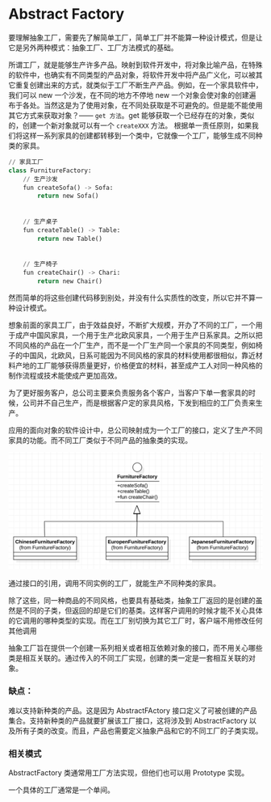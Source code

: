 # Abstract Factory

要理解抽象工厂，需要先了解简单工厂，简单工厂并不能算一种设计模式，但是让它是另外两种模式：抽象工厂、工厂方法模式的基础。


所谓工厂，就是能够生产许多产品。映射到软件开发中，将对象比喻产品，在特殊的软件中，也确实有不同类型的产品对象，将软件开发中将产品广义化，可以被其它重复创建出来的方式，就类似于工厂不断生产产品。例如，在一个家具软件中，我们可以 new 一个沙发，在不同的地方不停地 new 一个对象会使对象的创建遍布于各处。当然这是为了使用对象，在不同处获取是不可避免的。但是能不能使用其它方式来获取对象？—— `get 方法`。get 能够获取一个已经存在的对象，类似的，创建一个新对象就可以有一个 `createXXX` 方法。 根据单一责任原则，如果我们将这样一系列家具的创建都转移到一个类中，它就像一个工厂，能够生成不同种类的家具。

```Python
// 家具工厂
class FurnitureFactory:
    // 生产沙发
    fun createSofa() -> Sofa:
        return new Sofa()


    // 生产桌子
    fun createTable() -> Table:
        return new Table()

    
    // 生产椅子
    fun createChair() -> Chari:
        return new Chair()
```

然而简单的将这些创建代码移到别处，并没有什么实质性的改变，所以它并不算一种设计模式。


想象前面的家具工厂，由于效益良好，不断扩大规模，开办了不同的工厂，一个用于成产中国风家具，一个用于生产北欧风家具，一个用于生产日系家具。之所以把不同风格的产品在一个厂生产，而不是一个厂生产同一个家具的不同类型，例如椅子的中国风，北欧风，日系可能因为不同风格的家具的材料使用都很相似，靠近材料产地的工厂能够获得质量更好，价格便宜的材料，甚至成产工人对同一种风格的制作流程或技术能使成产更加高效。

为了更好服务客户，总公司主要来负责服务各个客户，当客户下单一套家具的时候，公司并不自己生产，而是根据客户定的家具风格，下发到相应的工厂负责来生产。

应用的面向对象的软件设计中，总公司映射成为一个工厂的接口，定义了生产不同家具的功能。而不同工厂类似于不同产品的抽象类的实现。

![Abstract Factory](images/abstract_factory_uml.png)

通过接口的引用，调用不同实例的工厂，就能生产不同种类的家具。

除了这些，同一种商品的不同风格，也要具有基础类，抽象工厂返回的是创建的虽然是不同的子类，但返回的却是它们的基类。这样客户调用的时候才能不关心具体的它调用的哪种类型的实现。而在工厂别切换为其它工厂时，客户端不用修改任何其他调用

抽象工厂旨在提供一个创建一系列相关或者相互依赖对象的接口，而不用关心哪些类是相互关联的。通过传入的不同工厂实现，创建的类一定是一套相互关联的对象。


### 缺点：

难以支持新种类的产品。这是因为 AbstractFActory 接口定义了可被创建的产品集合。支持新种类的产品就要扩展该工厂接口，这将涉及到 AbstractFactory 以及所有子类的改变。而且，产品也需要定义抽象产品和它的不同工厂的子类实现。

### 相关模式

AbstractFactory 类通常用工厂方法实现，但他们也可以用 Prototype 实现。

一个具体的工厂通常是一个单间。






